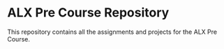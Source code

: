 # ALX Pre Course Repository
This repository contains all the assignments and projects for the ALX Pre Course.
